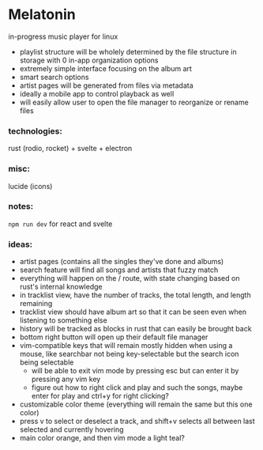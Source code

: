 # Melatonin
in-progress music player for linux
- playlist structure will be wholely determined by the file structure in storage with 0 in-app organization options
- extremely simple interface focusing on the album art
- smart search options
- artist pages will be generated from files via metadata
- ideally a mobile app to control playback as well
- will easily allow user to open the file manager to reorganize or rename files

### technologies:
rust (rodio, rocket) + svelte + electron

### misc:
lucide (icons)

### notes:
`npm run dev` for react and svelte


### ideas:
- artist pages (contains all the singles they've done and albums)
- search feature will find all songs and artists that fuzzy match
- everything will happen on the / route, with state changing based on rust's internal knowledge
- in tracklist view, have the number of tracks, the total length, and length remaining
- tracklist view should have album art so that it can be seen even when listening to something else
- history will be tracked as blocks in rust that can easily be brought back
- bottom right button will open up their default file manager
- vim-compatible keys that will remain mostly hidden when using a mouse, like searchbar not being key-selectable but the search icon being selectable
    - will be able to exit vim mode by pressing esc but can enter it by pressing any vim key
    - figure out how to right click and play and such the songs, maybe enter for play and ctrl+y for right clicking?
- customizable color theme (everything will remain the same but this one color)
- press v to select or deselect a track, and shift+v selects all between last selected and currently hovering
- main color orange, and then vim mode a light teal?


